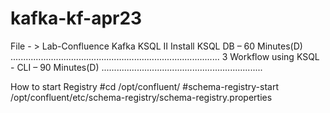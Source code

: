 # kafka-kf-apr23

File - > Lab-Confluence Kafka KSQL II
Install KSQL DB – 60 Minutes(D) ................................................................................... 3
Workflow using KSQL - CLI – 90 Minutes(D) ................................................................

How to start Registry
#cd /opt/confluent/
#schema-registry-start /opt/confluent/etc/schema-registry/schema-registry.properties
